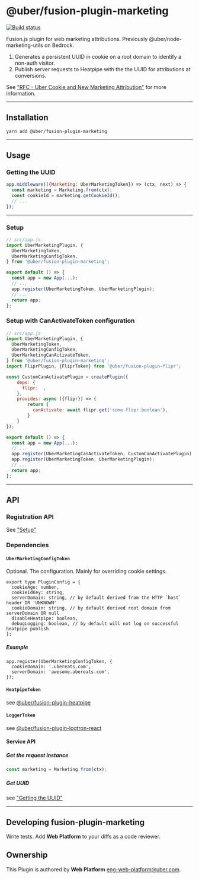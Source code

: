 # @uber/fusion-plugin-marketing

[![Build status](https://badge.buildkite.com/e962e49f800a98e953516b0d036bc66501ccb5e90dcd7eff2f.svg?branch=master)](https://buildkite.com/uber/fusionjs)

Fusion.js plugin for web marketing attributions. Previously @uber/node-marketing-utils on Bedrock.
1. Generates a persistent UUID in cookie on a root domain to identify a non-auth visitor.
2. Publish server requests to Heatpipe with the the UUID for attributions at conversions.

See ["RFC - Uber Cookie and New Marketing Attribution"](https://docs.google.com/document/d/1NXNfqN-P5wp0hglbJkj39DpFAFUTlL3Uou3T56pu5Ko/edit?usp=drive_web&ouid=115611216150329318223) for more information.

---

## Installation

```sh
yarn add @uber/fusion-plugin-marketing
```

---

## Usage

### Getting the UUID

```js
app.middleware(({Marketing: UberMarketingToken}) => (ctx, next) => {
  const marketing = Marketing.from(ctx);
  const cookieId = marketing.getCookieId();
  // ...
});
```

---

### Setup

```js
// src/app.js
import UberMarketingPlugin, {
  UberMarketingToken,
  UberMarketingConfigToken,
} from '@uber/fusion-plugin-marketing';

export default () => {
  const app = new App(...);
  // ...
  app.register(UberMarketingToken, UberMarketingPlugin);
  // ...
  return app;
};
```

### Setup with CanActivateToken configuration

```js
// src/app.js
import UberMarketingPlugin, {
  UberMarketingToken,
  UberMarketingConfigToken,
  UberMarketingCanActivateToken,
} from '@uber/fusion-plugin-marketing';
import FliprPlugin, {FliprToken} from '@uber/fusion-plugin-flipr';

const CustomCanActivatePlugin = createPlugin({
    deps: {
      flipr:  ,
    },
    provides: async ({flipr}) => {
        return {
          canActivate: await flipr.get('some.flipr.boolean'),
        }
    }
});

export default () => {
  const app = new App(...);
  // ...
  app.register(UberMarketingCanActivateToken, CustomCanActivatePlugin)
  app.register(UberMarketingToken, UberMarketingPlugin);
  // ...
  return app;
};
```

---

## API

### Registration API

See ["Setup"](#setup)

### Dependencies

#### `UberMarketingConfigToken`

Optional. The configuration. Mainly for overriding cookie settings.
```
export type PluginConfig = {
  cookieAge: number,
  cookieIdKey: string,
  serverDomain: string, // by default derived from the HTTP `host` header OR 'UNKNOWN'
  cookieDomain: string, // by default derived root domain from serverDomain OR null
  disableHeatpipe: boolean,
  debugLogging: boolean, // by default will not log on successful heatpipe publish
};
```

##### Example

```
app.register(UberMarketingConfigToken, {
  cookieDomain: '.ubereats.com',
  serverDomain: 'awesome.ubereats.com',
});
```
#### `HeatpipeToken`

see [@uber/fusion-plugin-heatpipe](https://code.uberinternal.com/diffusion/WEFUSVQ/)

#### `LoggerToken`

see [@uber/fusion-plugin-logtron-react](https://code.uberinternal.com/diffusion/WEFUSIV/)

#### Service API

##### Get the request instance
```js
const marketing = Marketing.from(ctx);
```

##### Get UUID
see ["Getting the UUID"](#getting-the-uuid)

---

## Developing fusion-plugin-marketing

Write tests. Add **Web Platform** to your diffs as a code reviewer.

## Ownership

This Plugin is authored by **Web Platform** <eng-web-platform@uber.com>.

